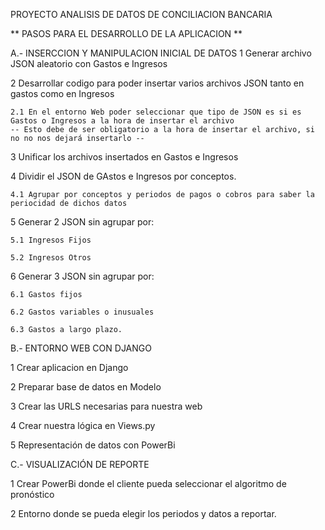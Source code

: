 PROYECTO ANALISIS DE DATOS DE CONCILIACION BANCARIA

** PASOS PARA EL DESARROLLO DE LA APLICACION **

A.- INSERCCION Y MANIPULACION INICIAL DE DATOS
  1 Generar archivo JSON aleatorio con Gastos e Ingresos
  
  2 Desarrollar codigo para poder insertar varios archivos JSON tanto en gastos como en Ingresos
  
    2.1 En el entorno Web poder seleccionar que tipo de JSON es si es Gastos o Ingresos a la hora de insertar el archivo
    -- Esto debe de ser obligatorio a la hora de insertar el archivo, si no no nos dejará insertarlo --
    
  3 Unificar los archivos insertados en Gastos e Ingresos
  
  4 Dividir el JSON de GAstos e Ingresos por conceptos.
  
    4.1 Agrupar por conceptos y periodos de pagos o cobros para saber la periocidad de dichos datos
    
  5 Generar 2 JSON sin agrupar por:
  
    5.1 Ingresos Fijos
    
    5.2 Ingresos Otros
    
  6 Generar 3 JSON sin agrupar por:
  
    6.1 Gastos fijos
    
    6.2 Gastos variables o inusuales
    
    6.3 Gastos a largo plazo.
    
B.- ENTORNO WEB CON DJANGO

  1 Crear aplicacion en Django
  
  2 Preparar base de datos en Modelo
  
  3 Crear las URLS necesarias para nuestra web
  
  4 Crear nuestra lógica en Views.py

  5 Representación de datos con PowerBi


C.- VISUALIZACIÓN DE REPORTE

  1 Crear PowerBi donde el cliente pueda seleccionar el algoritmo de pronóstico

  2 Entorno donde se pueda elegir los periodos y datos a reportar.
